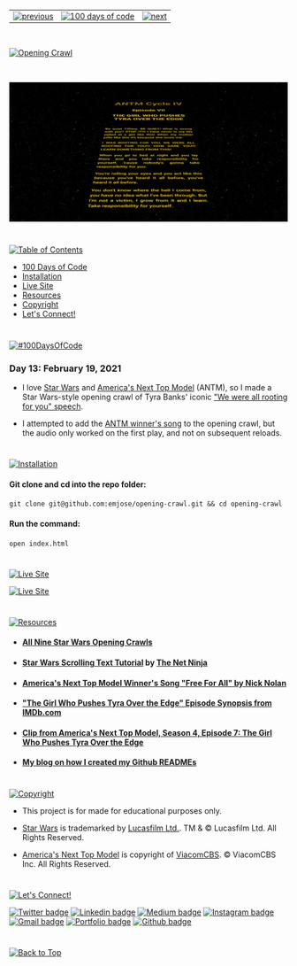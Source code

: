 <p id="header"><p>

<table><tr>
<td> <a href="https://github.com/emjose/heart-animation/#header"><img src="https://res.cloudinary.com/dn1e07eul/image/upload/v1659330996/Readme%20Headers/header-left_ctkix5.png" alt="previous" style="width: 200px;"/></a> </td>
<td> <a href="https://github.com/emjose/one-hundred/#header"><img src="https://res.cloudinary.com/dn1e07eul/image/upload/v1659330606/Readme%20Headers/header-center_bkbdbt.png" alt="100 days of code" style="width: 580px;"/></a> </td>
<td> <a href="https://github.com/emjose/form-validation/#header"><img src="https://res.cloudinary.com/dn1e07eul/image/upload/v1659330646/Readme%20Headers/header-right_eftaz9.png" alt="next" style="width: 200px;"/></a> </td>
</tr></table>

<br>

<p id="project-title"><p>

<a href=#table-of-contents>![Opening Crawl](https://res.cloudinary.com/dn1e07eul/image/upload/v1659385853/Readme%20Headers/inter-013-opening-crawl_ifdsla.png)</a>

<br>

<a href="https://emjose.github.io/opening-crawl/">![Opening Crawl](Assets/preview-013-opening-crawl.png)</a>

#

<p id="table-of-contents"><p>

<a href=#table-of-contents>![Table of Contents](https://res.cloudinary.com/dn1e07eul/image/upload/v1659241355/Readme%20Headers/inter-toc_euxbbw.png)</a>

-   [100 Days of Code](#100days)
-   [Installation](#installation)
-   [Live Site](#live-site)
-   [Resources](#resources)
-   [Copyright](#copyright)
-   [Let's Connect!](#lets-connect)

#

<p id="100days"><p>

<a href=#100days>![#100DaysOfCode](https://res.cloudinary.com/dn1e07eul/image/upload/v1659389776/Readme%20Headers/inter-100hash_kjpgmt.png)</a>

### Day 13: February 19, 2021

-   I love <a href="https://www.starwars.com/">Star Wars</a> and <a href="http://www.vh1.com/shows/americas-next-top-model">America's Next Top Model</a> (ANTM), so I made a Star Wars-style opening crawl of Tyra Banks' iconic <a href="https://youtu.be/C6OhhUDQJU4?t=282">"We were all rooting for you" speech</a>.

-   I attempted to add the <a href="https://youtu.be/CaWHI2_cDHI">ANTM winner's song</a> to the opening crawl, but the audio only worked on the first play, and not on subsequent reloads.

#

<p id="installation"><p>

<a href=#installation>![Installation](https://res.cloudinary.com/dn1e07eul/image/upload/v1659389842/Readme%20Headers/inter-installation_j9ixlq.png)</a>

#### Git clone and cd into the repo folder:

```console
git clone git@github.com:emjose/opening-crawl.git && cd opening-crawl
```

#### Run the command:

```console
open index.html
```

#

<p id="live-site"><p>

<a href="https://emjose.github.io/opening-crawl/">![Live Site](https://res.cloudinary.com/dn1e07eul/image/upload/v1659389947/Readme%20Headers/inter-live-site_ngkqcf.png)</a>

<a href="https://emjose.github.io/opening-crawl/">![Live Site](Assets/013-antm.gif)</a>

#

<p id="resources"><p>

<a href=#resources>![Resources](https://res.cloudinary.com/dn1e07eul/image/upload/v1659314247/Readme%20Headers/inter-resources_ncevbw.png)</a>

-   #### [All Nine Star Wars Opening Crawls](https://youtu.be/kG58selILLs)

-   #### [Star Wars Scrolling Text Tutorial](https://youtu.be/kHrV2ZHzF-0) by [The Net Ninja](https://www.youtube.com/channel/UCW5YeuERMmlnqo4oq8vwUpg)

-   #### [America's Next Top Model Winner's Song "Free For All" by Nick Nolan](https://youtu.be/CaWHI2_cDHI)

-   #### ["The Girl Who Pushes Tyra Over the Edge" Episode Synopsis from IMDb.com](https://www.imdb.com/title/tt0511485/)

-   #### [Clip from America's Next Top Model, Season 4, Episode 7: The Girl Who Pushes Tyra Over the Edge](https://youtu.be/C6OhhUDQJU4)

-   #### [My blog on how I created my Github READMEs](https://emmanueljose.medium.com/readme-a-makeover-story-b9c7be37a6de?sk=7ae6623d365409d875753e4604e42ffd)

#

<p id="copyright"><p>

<a href=#copyright>![Copyright](https://res.cloudinary.com/dn1e07eul/image/upload/v1659391383/Readme%20Headers/inter-copyright_ax53yz.png)</a>

-   This project is for made for educational purposes only.

-   <a href="https://www.starwars.com/">Star Wars</a> is trademarked by <a href="https://www.lucasfilm.com/">Lucasfilm Ltd.</a>. TM & © Lucasfilm Ltd. All Rights Reserved.

-   <a href="http://www.vh1.com/shows/americas-next-top-model">America's Next Top Model</a> is copyright of <a href="https://www.viacomcbs.com/">ViacomCBS</a>. © ViacomCBS Inc. All Rights Reserved.

#

<p id="lets-connect"><p>

<a href=#lets-connect>![Let's Connect!](https://res.cloudinary.com/dn1e07eul/image/upload/v1659314257/Readme%20Headers/inter-lets-connect_bv3kcd.png)</a>

<p><a href="https://twitter.com/Emmanuel_Labor"><img src="https://img.shields.io/badge/twitter-%231DA1F2.svg?&style=for-the-badge&logo=twitter&logoColor=white" height=30 width=90 alt="Twitter badge"></a> <a href="https://www.linkedin.com/in/emmanuelpjose/"><img src="https://img.shields.io/badge/linkedin-%230064e7.svg?&style=for-the-badge&logo=linkedin&logoColor=white" height=30 width=90 alt="Linkedin badge"></a> <a href="https://emmanueljose.medium.com/"><img src="https://img.shields.io/badge/medium-%238700f5.svg?&style=for-the-badge&logo=medium&logoColor=white" height=30 width=90 alt="Medium badge"></a> <a href="https://www.instagram.com/emmanuel_jose/"><img src="https://img.shields.io/badge/instagram-%23ff0077.svg?&style=for-the-badge&logo=instagram&logoColor=white" height=30 width=90 alt="Instagram badge"></a> <a href="mailto:emjose@gmail.com"><img src="https://img.shields.io/badge/gmail-%23fd1745.svg?&style=for-the-badge&logo=gmail&logoColor=white" height=30 width=90 alt="Gmail badge"></a> <a href="https://www.emmanuel-jose.com/"><img src="https://img.shields.io/badge/portfolio-%23FF0000.svg?&style=for-the-badge&logoColor=white" height=30 width=90 alt="Portfolio badge"></a> <a href="https://github.com/emjose"><img src="https://img.shields.io/badge/github-%23ff8e44.svg?&style=for-the-badge&logo=github&logoColor=white" height=30 width=90 alt="Github badge"></a></p>

#

<a href=#header>![Back to Top](https://res.cloudinary.com/dn1e07eul/image/upload/v1659314281/Readme%20Headers/inter-congrats_m4p3ck.png)</a>
